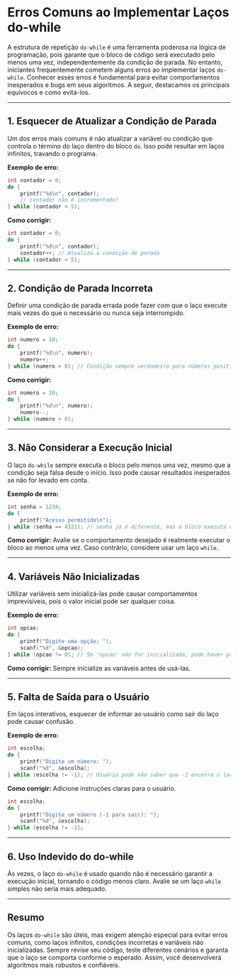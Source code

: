 
# Erros Comuns ao Implementar Laços do-while

A estrutura de repetição `do-while` é uma ferramenta poderosa na lógica de programação, pois garante que o bloco de código será executado pelo menos uma vez, independentemente da condição de parada. No entanto, iniciantes frequentemente cometem alguns erros ao implementar laços `do-while`. Conhecer esses erros é fundamental para evitar comportamentos inesperados e bugs em seus algoritmos. A seguir, destacamos os principais equívocos e como evitá-los.

---

## 1. Esquecer de Atualizar a Condição de Parada

Um dos erros mais comuns é não atualizar a variável ou condição que controla o término do laço dentro do bloco `do`. Isso pode resultar em laços infinitos, travando o programa.

**Exemplo de erro:**
```c
int contador = 0;
do {
    printf("%d\n", contador);
    // contador não é incrementado!
} while (contador < 5);
```

**Como corrigir:**
```c
int contador = 0;
do {
    printf("%d\n", contador);
    contador++; // Atualiza a condição de parada
} while (contador < 5);
```

---

## 2. Condição de Parada Incorreta

Definir uma condição de parada errada pode fazer com que o laço execute mais vezes do que o necessário ou nunca seja interrompido.

**Exemplo de erro:**
```c
int numero = 10;
do {
    printf("%d\n", numero);
    numero++;
} while (numero > 0); // Condição sempre verdadeira para números positivos
```

**Como corrigir:**
```c
int numero = 10;
do {
    printf("%d\n", numero);
    numero--;
} while (numero > 0);
```

---

## 3. Não Considerar a Execução Inicial

O laço `do-while` sempre executa o bloco pelo menos uma vez, mesmo que a condição seja falsa desde o início. Isso pode causar resultados inesperados se não for levado em conta.

**Exemplo de erro:**
```c
int senha = 1234;
do {
    printf("Acesso permitido\n");
} while (senha == 4321); // senha já é diferente, mas o bloco executa uma vez
```

**Como corrigir:**
Avalie se o comportamento desejado é realmente executar o bloco ao menos uma vez. Caso contrário, considere usar um laço `while`.

---

## 4. Variáveis Não Inicializadas

Utilizar variáveis sem inicializá-las pode causar comportamentos imprevisíveis, pois o valor inicial pode ser qualquer coisa.

**Exemplo de erro:**
```c
int opcao;
do {
    printf("Digite uma opção: ");
    scanf("%d", &opcao);
} while (opcao != 0); // Se 'opcao' não for inicializada, pode haver problemas
```

**Como corrigir:**
Sempre inicialize as variáveis antes de usá-las.

---

## 5. Falta de Saída para o Usuário

Em laços interativos, esquecer de informar ao usuário como sair do laço pode causar confusão.

**Exemplo de erro:**
```c
int escolha;
do {
    printf("Digite um número: ");
    scanf("%d", &escolha);
} while (escolha != -1); // Usuário pode não saber que -1 encerra o laço
```

**Como corrigir:**
Adicione instruções claras para o usuário.

```c
int escolha;
do {
    printf("Digite um número (-1 para sair): ");
    scanf("%d", &escolha);
} while (escolha != -1);
```

---

## 6. Uso Indevido do do-while

Às vezes, o laço `do-while` é usado quando não é necessário garantir a execução inicial, tornando o código menos claro. Avalie se um laço `while` simples não seria mais adequado.

---

## Resumo

Os laços `do-while` são úteis, mas exigem atenção especial para evitar erros comuns, como laços infinitos, condições incorretas e variáveis não inicializadas. Sempre revise seu código, teste diferentes cenários e garanta que o laço se comporta conforme o esperado. Assim, você desenvolverá algoritmos mais robustos e confiáveis.
```
